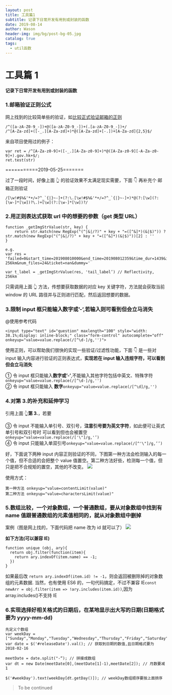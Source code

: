 ```yaml
---
layout: post
title: 工具篇1
subtitle: 记录下日常开发有用到或封装的函数
date: 2019-08-14
author: Wason
header-img: img/bg/post-bg-05.jpg
catalog: true
tags:
  - util函数
---
```


# 工具篇 1 #  
**记录下日常开发有用到或封装的函数**

### 1.邮箱验证正则公式

网上找到的比较简单些的验证，如[比较正式验证邮箱的正则][1]
```
/^([a-zA-Z0-9_-])+@([a-zA-Z0-9_-])+(.[a-zA-Z0-9_-])+/
/^[A-Za-zd]+([-_.][A-Za-zd]+)*@([A-Za-zd]+[-.])+[A-Za-zd]{2,5}$/
```

来自项目使用过的例子：
```
var ret = /^[A-Za-z0-9]+([-_.][A-Za-z0-9]+)*@([A-Za-z0-9][-A-Za-z0-9]+).gov.hk+$/;
ret.test(str)
```

===========2019-05-25======= 

过了一段时间，好像上面 👆 的验证效果不太满足现实需要，下面 👇 再补充个
邮箱正则验证
```
/[\w!#$%&'*+/=?^_`{|}~-]+(?:\.[\w!#$%&'*+/=?^_`{|}~-]+)*@(?:[\w](?:[\w-]*[\w])?\.)+[\w](?:[\w-]*[\w])?/
```

### 2.用正则表达式获取 url 中的想要的参数（get 类型 URL）
```
function _getImgStrValue(str, key) {
    return str.match(new RegExp("(^|&|/?)" + key + "=([^&]*)(&|$)")) ? str.match(new RegExp("(^|&|/?)" + key + "=([^&]*)(&|$)"))[2] : ''
}

e.g.
var res = 'failed=0&start_time=201908010000&end_time=201908012359&time_dur=1439&interval=&tail=Radar/CAPPI_Ref_256km&tail_label=Reflectivity, 256km&num_files=24&ticket=nan&dummy='

var t_label = _getImgStrValue(res, 'tail_label’) // Reflectivity, 256km
```

只需调用上面 👆 方法，传想要获取数据的对应 key 关键字符，方法就会获取当前 window 的 URL 路径并与正则进行匹配，然后返回想要的数据。

### 3.限制 input 框只能输入数字或’-’,若输入则可看到但会立马消失

@使用参考代码
```
<input type="text" id="question" maxlength="100" style="width: 38.1%;display: inline-block;" class="form-control" autocomplete="off" onkeyup="value=value.replace(/[^\d-]/g,'')">
```

使用正则，可以帮助我们很快的实现一些验证/过滤性功能，下面 👇 是一些对 input 输入内容进行验证的正则表达式，**实现若在 input 输入违规字符，可以看到但会立马消失**

① 令 input 框只能输入**数字或’-’**,不能输入其他字符包括中英文、特殊字符`onkeyup="value=value.replace(/[^\d-]/g,'')`  
② 令 input 框只能输入 **数字**`onkeyup="value=value.replace(/[^\d]/g,'')`

### 4.对第 3.的补充和延伸学习

引用上面 👆**第 3.**，若要

③ 令 input 不能输入单引号、双引号，**注意引号要为英文字符**，如此便可让英式单引号和双引号时 可以看到但也会被置空`onkeyup="value=value.replace(/['\"]/g,'’)`  
④ 令 input 只能输入单双引号`onkeyup="value=value.replace(/[^'\"]/g,’’)`

好，下面说下两种 input 内容正则验证的不同，下图第一种方法会检测输入的每一个值，但不合适的会把整个 value 值置空。第二种方法好些，检测每一个值，但只是把不合规矩的置空，其他的不改变。
![](http://wason419.github.io/img/20190814/2019081401.png)

使用方式：
```
第一种方法 onkeyup="value=contentLimit(value)"
第二种方法 onkeyup="value=charactersLimit(value)"
```

### 5.数组比较，一个对象数组，一个普通数组，要从对象数组中找到有 name 值跟普通数组的元素值相同的，就从对象数组中删掉

案例（图是网上找的，下面代码把 name 改为 id 就可以了）
![](http://wason419.github.io/img/20190814/2019081402.png)

**如下方法(可以兼容 IE)**

```
function unique (obj, ary){
  return obj.filter(function(item){
    return ary.indexOf(item.name) == -1;
  })
}
```
如果最后改 `return ary.indexOf(item.id) != -1`，则会返回被删除掉的对象数组的元素数据.
当然，也有使用 ES6 的，一句代码搞定，不过不兼容 IE`const newArr = obj.filter(item => !ary.includes(item.id))`,因为 array.includes()不支持 IE

### 6.实现选择好相关格式的日期后，在某地显示出大写的日期(日期格式要为 yyyy-mm-dd)

```
先定义个数组
var weekDay = ["Sunday","Monday","Tuesday","Wednesday","Thursday","Friday","Saturday"]
var date = $('#releaseDate').val(); // 获取到日期的数值,且日期格式要为 2018-02-16

meetDate = date.split("-“); // 拼接成数组
var dt = new Date(meetDate[0],(meetDate[1]-1),meetDate[2]); // 月数要减1

$('#weekDay').text(weekDay[dt.getDay()]); // weekDay数组顺序要按上面排序
```

> To be continued

[1]: https://www.jb51.net/article/31182.htm
